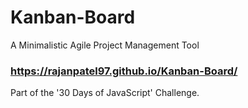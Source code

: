 # Kanban-Board
A Minimalistic Agile Project Management Tool

### https://rajanpatel97.github.io/Kanban-Board/

Part of the '30 Days of JavaScript' Challenge.
